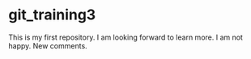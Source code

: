 # git_training3
This is my first repository.
I am looking forward to learn more. I am not happy.
New comments.
